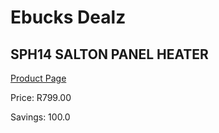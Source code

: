 
# Ebucks Dealz
## SPH14 SALTON PANEL HEATER
[Product Page](https://www.ebucks.com/web/shop/productSelected.do?prodId=462422831&catId=1157555360)

Price: R799.00

Savings: 100.0


	